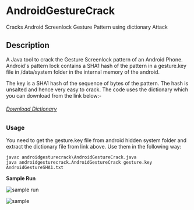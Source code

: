# AndroidGestureCrack

Cracks Android Screenlock Gesture Pattern using dictionary Attack

## Description

A Java tool to crack the Gesture Screenlock pattern of an Android Phone. Android's pattern lock contains a SHA1 hash of the pattern in a gesture.key file in /data/system folder in the internal memory of the android.

The key is a SHA1 hash of the sequence of bytes of the pattern. The hash is unsalted and hence very easy to crack. The code uses the dictionary which you can download from the link below:-

###### [Download Dictionary](http://www.android-forensics.com/tools/AndroidGestureSHA1.rar)

### Usage

You need to get the gesture.key file from android hidden system folder and extract the dictionary file from link above. Use them in the following way:

    javac androidgesturecrack\AndroidGestureCrack.java
    java androidgesturecrack.AndroidGestureCrack gesture.key AndroidGestureSHA1.txt

__Sample Run__

![sample run](http://imgur.com/gTkzJ6p.png)

![sample](http://i.imgur.com/rlnoKvL.png)
